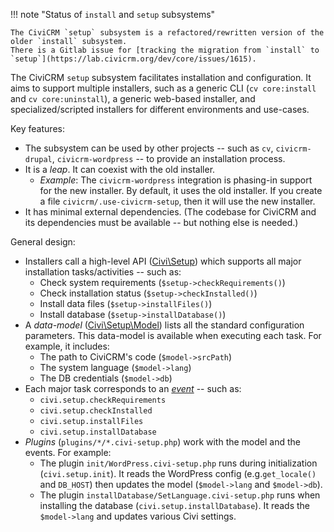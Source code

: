!!! note "Status of `install` and `setup` subsystems"

    The CiviCRM `setup` subsystem is a refactored/rewritten version of the older `install` subsystem.
    There is a Gitlab issue for [tracking the migration from `install` to `setup`](https://lab.civicrm.org/dev/core/issues/1615).

The CiviCRM `setup` subsystem facilitates installation and configuration.  It aims to support multiple installers, such
as a generic CLI (`cv core:install` and `cv core:uninstall`), a generic web-based installer, and specialized/scripted installers
for different environments and use-cases.

Key features:

* The subsystem can be used by other projects -- such as `cv`, `civicrm-drupal`, `civicrm-wordpress` -- to provide an installation process.
* It is a *leap*. It can coexist with the old installer.
    * _Example_: The `civicrm-wordpress` integration is phasing-in support for the new installer. By default, it uses the old installer. If you create a file `civicrm/.use-civicrm-setup`, then it will use the new installer.
* It has minimal external dependencies. (The codebase for CiviCRM and its dependencies must be available -- but nothing else is needed.)

General design:

* Installers call a high-level API ([Civi\Setup](src/Setup.php)) which supports all major installation tasks/activities -- such as:
    * Check system requirements (`$setup->checkRequirements()`)
    * Check installation status (`$setup->checkInstalled()`)
    * Install data files (`$setup->installFiles()`)
    * Install database (`$setup->installDatabase()`)
* A *data-model* ([Civi\Setup\Model](https://github.com/civicrm/civicrm-core/tree/master/setup/src/Setup/Model.php)) lists all the standard configuration parameters. This data-model is available when executing each task. For example, it includes:
    * The path to CiviCRM's code (`$model->srcPath`)
    * The system language (`$model->lang`)
    * The DB credentials (`$model->db`)
* Each major task corresponds to an [*event*](https://github.com/civicrm/civicrm-core/tree/master/setup/src/Setup/Event) -- such as:
    * `civi.setup.checkRequirements`
    * `civi.setup.checkInstalled`
    * `civi.setup.installFiles`
    * `civi.setup.installDatabase`
* *Plugins* (`plugins/*/*.civi-setup.php`) work with the model and the events. For example:
    * The plugin `init/WordPress.civi-setup.php` runs during initialization (`civi.setup.init`). It reads the WordPress config (e.g.`get_locale()` and `DB_HOST`) then updates the model (`$model->lang` and `$model->db`).
    * The plugin `installDatabase/SetLanguage.civi-setup.php` runs when installing the database (`civi.setup.installDatabase`). It reads the `$model->lang` and updates various Civi settings.

